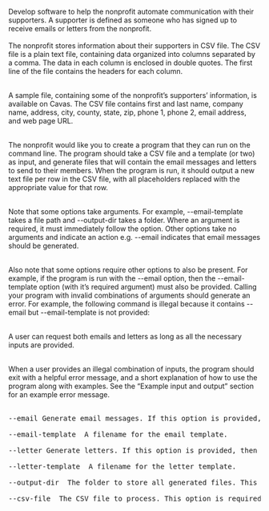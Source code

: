 Develop software to help the nonprofit automate communication with 
their supporters. A supporter is defined as someone who has signed up to receive emails or 
letters from the nonprofit.   <br/>
<br/>
The nonprofit stores information about their supporters in CSV file. The CSV file is a plain text 
file, containing data organized into columns separated by a comma. The data in each column is 
enclosed in double quotes. The first line of the file contains the headers for each column. <br/>
<br/>

A sample file, containing some of the nonprofit’s supporters’ information, is available on Cavas. 
The CSV file contains first and last name, company name, address, city, county, state, zip, 
phone 1, phone 2, email address, and web page URL.  <br/>
<br/>

The nonprofit would like you to create a program that they can run on the command line. 
The program should take a CSV file and a template (or two) as input, and generate files that will 
contain the email messages and letters to send to their members. When the program is run, it 
should output a new text file per row in the CSV file, with all placeholders replaced with the 
appropriate value for that row. <br/>
<br/>

Note that some options take arguments. For example, --email-template takes a file path 
and --output-dir takes a folder. Where an argument is required, it must immediately follow 
the option. Other options take no arguments and indicate an action e.g. --email indicates that 
email messages should be generated. <br/>
<br/>
 
Also note that some options require other options to also be present. For example, if the 
program is run with the --email option, then the --email-template option (with it’s 
required argument) must also be provided. Calling your program with invalid combinations of 
arguments should generate an error. For example, the following command is illegal because it 
contains --email but --email-template is not provided: <br/>
<br/>
  
A user can request both emails and letters as long as all the necessary inputs are provided. <br/>
<br/>
 
When a user provides an illegal combination of inputs, the program should exit with a helpful 
error message, and a short explanation of how to use the program along with examples. See 
the “Example input and output” section for an example error message. <br/>
<br/>

<pre>
--email Generate email messages. If this option is provided, then --email-template must also be provided. 

--email-template <path/to/file> A filename for the email template. 

--letter Generate letters. If this option is provided, then --letter-template must also be provided. 

--letter-template <path/to/file> A filename for the letter template.

--output-dir <path/to/folder> The folder to store all generated files. This option is required. 

--csv-file <path/to/file> The CSV file to process. This option is required. 
</pre>